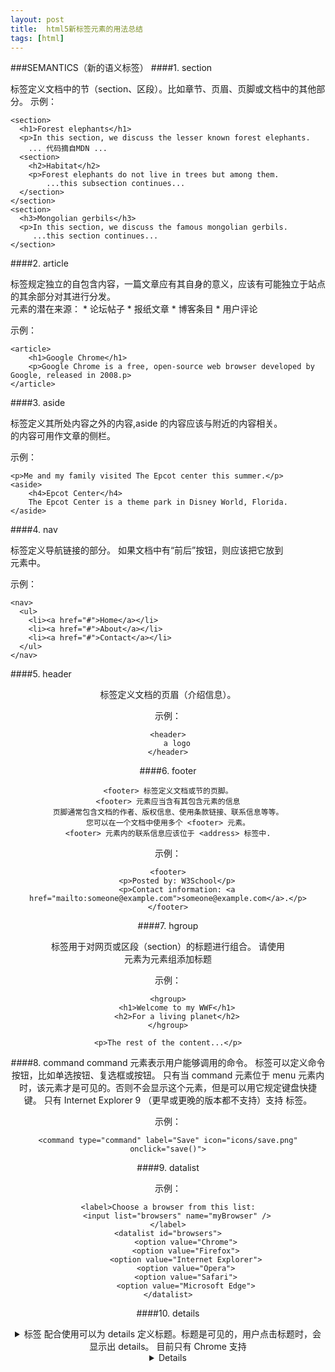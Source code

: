 ```yaml
---
layout: post
title:	html5新标签元素的用法总结 
tags: [html]
---
```


<!-- # html5新标签元素总结 -->

###SEMANTICS（新的语义标签）
####1. section
	<section> 标签定义文档中的节（section、区段）。比如章节、页眉、页脚或文档中的其他部分。
示例：	
	
	<section>
	  <h1>Forest elephants</h1>    
	  <p>In this section, we discuss the lesser known forest elephants. 
	    ... 代码摘自MDN ...
	  <section>
	    <h2>Habitat</h2>  
	    <p>Forest elephants do not live in trees but among them.
	        ...this subsection continues...
	  </section>
	</section>
	<section>
	  <h3>Mongolian gerbils</h3>
	  <p>In this section, we discuss the famous mongolian gerbils. 
	     ...this section continues...
	</section>
	
####2. article
	<article> 标签规定独立的自包含内容，一篇文章应有其自身的意义，应该有可能独立于站点的其余部分对其进行分发。
	<article> 元素的潜在来源：
		* 论坛帖子
		* 报纸文章
		* 博客条目
		* 用户评论
		
示例：

	<article>
  		<h1>Google Chrome</h1>
  		<p>Google Chrome is a free, open-source web browser developed by Google, released in 2008.p>
	</article>
	
####3. aside
	<aside> 标签定义其所处内容之外的内容,aside 的内容应该与附近的内容相关。
	<aside> 的内容可用作文章的侧栏。
	
示例：

	<p>Me and my family visited The Epcot center this summer.</p>
	<aside>
		<h4>Epcot Center</h4>
		The Epcot Center is a theme park in Disney World, Florida.
	</aside>	

####4. nav
	<nav> 标签定义导航链接的部分。
	如果文档中有“前后”按钮，则应该把它放到 <nav> 元素中。
		
示例：

	<nav>
	  <ul>
	    <li><a href="#">Home</a></li>
	    <li><a href="#">About</a></li>
	    <li><a href="#">Contact</a></li>
	  </ul>
	</nav>
	
####5. header
	<header> 标签定义文档的页眉（介绍信息）。	
	
示例：

	<header>
  		a logo
	</header>
	
####6. footer
	
	<footer> 标签定义文档或节的页脚。
	<footer> 元素应当含有其包含元素的信息
	页脚通常包含文档的作者、版权信息、使用条款链接、联系信息等等。
	您可以在一个文档中使用多个 <footer> 元素。
	<footer> 元素内的联系信息应该位于 <address> 标签中.

示例：
	
	<footer>
  		<p>Posted by: W3School</p>
  		<p>Contact information: <a href="mailto:someone@example.com">someone@example.com</a>.</p>
	</footer>

####7. hgroup
	<hgroup> 标签用于对网页或区段（section）的标题进行组合。
	请使用 <figcaption> 元素为元素组添加标题
	
示例：
	
	<hgroup>
  		<h1>Welcome to my WWF</h1>
  		<h2>For a living planet</h2>
	</hgroup>

	<p>The rest of the content...</p>
	
####8. command
	command 元素表示用户能够调用的命令。
	<command> 标签可以定义命令按钮，比如单选按钮、复选框或按钮。
	只有当 command 元素位于 menu 元素内时，该元素才是可见的。否则不会显示这个元素，但是可以用它规定键盘快捷	键。
	只有 Internet Explorer 9 （更早或更晚的版本都不支持）支持 <command> 标签。
	
示例：
	
	<command type="command" label="Save" icon="icons/save.png" onclick="save()">
	
####9. datalist
	<datalist> 标签定义选项列表。请与 input 元素配合使用该元素，来定义 input 可能的值。
	datalist 及其选项不会被显示出来，它仅仅是合法的输入值列表。
	请使用 input 元素的 list 属性来绑定 datalist。
	所有主流浏览器都支持 <datalist> 标签，除了 Internet Explorer 和 Safari。
	
示例：
	
	<label>Choose a browser from this list:
		<input list="browsers" name="myBrowser" />
	</label>
	<datalist id="browsers">
			<option value="Chrome">
 			<option value="Firefox">
 			<option value="Internet Explorer">
 			<option value="Opera">
 			<option value="Safari">
 			<option value="Microsoft Edge">
	</datalist>
	
####10. details
	<details> 标签用于描述文档或文档某个部分的细节。
	与 <summary> 标签 配合使用可以为 details 定义标题。标题是可见的，用户点击标题时，会显示出 details。
	目前只有 Chrome 支持 <details> 标签。
	
示例：

	<details>
	  <summary>Some details</summary>
	  <p>More info about the details.</p>
	</details>

####11. embed
	<embed> 标签定义嵌入的内容，比如插件。
	
<table>
	<thead>
		<tr>
			<th>属性</th>
			<th>值</th>
			<th>描述</th>
		</tr>
	</thead>
	<tbody>
		<tr>
			<td>height</td>
			<td>pixels</td>
			<td>设置嵌入内容的高度。</td>
		</tr>
		<tr>
			<td>src</td>
			<td>url</td>
			<td>嵌入内容的 URL。</td>
		</tr>
		<tr>
			<td>type</td>
			<td>type</td>
			<td>定义嵌入内容的类型。</td>
		</tr>
		<tr>
			<td>width</td>
			<td>pixels</td>
			<td>设置嵌入内容的宽度。</td>
		</tr>
	</tbody>
</table>
	
示例：
	
	<embed type="video/quicktime" src="movie.mov" width="640" height="480">
	
####12. figcaption
	用作文档中插图的图像，带有一个标题
	<figcaption> 标签定义 figure 元素的标题（caption）。
	"figcaption" 元素应该被置于 "figure" 元素的第一个或最后一个子元素的位置。
	所有主流浏览器都支持 <figcaption> 标签。
	
示例1 ：
	
	<!-- Just a figure -->
	<figure>
	 <img src="https://developer.cdn.mozilla.net/media/img/mdn-logo-sm.png" alt="An awesome picture">
	</figure>
	<p></p>
	<!-- Figure with figcaption -->
	<figure>
	 <img src="https://developer.cdn.mozilla.net/media/img/mdn-logo-sm.png" alt="An awesome picture">	
	 <figcaption>Fig1. MDN Logo</figcaption>
	</figure>
	<p></p>
	
示例2 ：
	
	<figure>
	  <figcaption>Get browser details using navigator</figcaption>
	  <pre>
		function NavigatorExample() {
		  var txt;
		  txt = "Browser CodeName: " + navigator.appCodeName;
		  txt+= "Browser Name: " + navigator.appName;
		  txt+= "Browser Version: " + navigator.appVersion ;
		  txt+= "Cookies Enabled: " + navigator.cookieEnabled;
		  txt+= "Platform: " + navigator.platform;
		  txt+= "User-agent header: " + navigator.userAgent;
		}            
	  </pre>
	</figure>
如下是示例2的显示结果


<figure>
  <figcaption>Get browser details using navigator</figcaption>
  <pre>
	function NavigatorExample() {
	  var txt;
	  txt = "Browser CodeName: " + navigator.appCodeName;
	  txt+= "Browser Name: " + navigator.appName;
	  txt+= "Browser Version: " + navigator.appVersion ;
	  txt+= "Cookies Enabled: " + navigator.cookieEnabled;
	  txt+= "Platform: " + navigator.platform;
	  txt+= "User-agent header: " + navigator.userAgent;
	}            
  </pre>
</figure>

示例3： 
	
	<figure>
	  <figcaption><cite>Edsger Dijkstra :-</cite></figcaption>
	  <p>"If debugging is the process of removing software bugs, <br /> then programming must 		be the process of putting them in"</p>
	</figure>
	
示例4 ：

	<figure>
		 <p>
		  Depression is running through my head,<br>
		  These thoughts make me think of death,<br>
		  A darkness which blanks my mind,<br>
		  A walk through the graveyard, what can I find?....
		 </p>
		 <figcaption><cite>Depression</cite>. By: Darren Harris</figcaption>
	</figure>

####13. figure
	用作文档中插图的图像
	<figure> 标签规定独立的流内容（图像、图表、照片、代码等等）。
	figure 元素的内容应该与主内容相关，但如果被删除，则不应对文档流产生影响。
	请使用 <figcaption> 元素为 figure 添加标题（caption）。
	
示例请参见  **figcaption**

####14. keygen
	<keygen> 标签规定用于表单的密钥对生成器字段。
	当提交表单时，私钥存储在本地，公钥发送到服务器。
	所有主流浏览器都支持 <keygen> 标签，除了 Internet Explorer 和 Safari。
	
示例：
	
	<form action="demo_keygen.asp" method="get">
		Username: <input type="text" name="usr_name" />
		Encryption: <keygen name="security" />
		<input type="submit" />
	</form>
	
	<keygen name="name" challenge="challenge string" keytype="type" keyparams="pqg-params">
	
	已被web标准移除